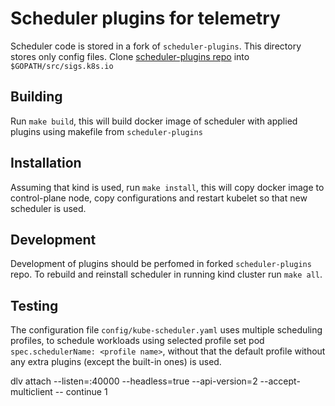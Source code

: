 # Scheduler plugins for telemetry

Scheduler code is stored in a fork of `scheduler-plugins`. This directory stores only config files. Clone [scheduler-plugins repo](https://github.com/Fl0k3n/scheduler-plugins) into `$GOPATH/src/sigs.k8s.io` 

## Building

Run `make build`, this will build docker image of scheduler with applied plugins using makefile from `scheduler-plugins`

## Installation

Assuming that kind is used, run `make install`, this will copy docker image to control-plane node, copy configurations and restart kubelet so that new scheduler is used.

## Development

Development of plugins should be perfomed in forked `scheduler-plugins` repo. To rebuild and reinstall scheduler in running kind cluster run `make all`.

## Testing

The configuration file `config/kube-scheduler.yaml` uses multiple scheduling profiles, to schedule workloads using selected profile set pod `spec.schedulerName: <profile name>`, without that the default profile without any extra plugins (except the built-in ones) is used.

dlv attach --listen=:40000 --headless=true --api-version=2 --accept-multiclient -- continue 1